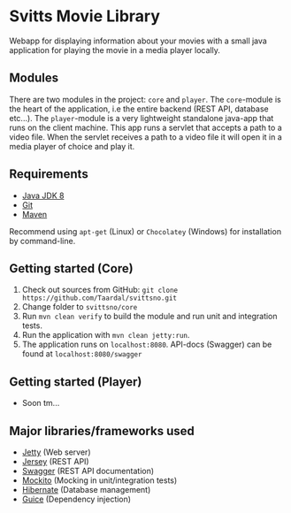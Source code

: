 # Svitts Movie Library
Webapp for displaying information about your movies with a small java application for playing the movie in a media player locally.

## Modules
There are two modules in the project: ```core``` and ```player```. 
The ```core```-module is the heart of the application, i.e the entire backend (REST API, database etc...). 
The ```player```-module is a very lightweight standalone java-app that runs on the client machine. This app runs a servlet that accepts a path to a video file. When the servlet receives a path to a video file it will open it in a media player of choice and play it.

## Requirements
* [Java JDK 8](http://www.oracle.com/technetwork/java/javase/downloads/jdk8-downloads-2133151.html)
* [Git](https://git-scm.com/downloads) 
* [Maven](https://maven.apache.org/download.cgi)

Recommend using ```apt-get``` (Linux) or ```Chocolatey``` (Windows) for installation by command-line.

## Getting started (Core)
1) Check out sources from GitHub: ```git clone https://github.com/Taardal/svittsno.git```
2) Change folder to ```svittsno/core```
3) Run ```mvn clean verify``` to build the module and run unit and integration tests.
4) Run the application with ```mvn clean jetty:run```.
5) The application runs on ```localhost:8080```. API-docs (Swagger) can be found at ```localhost:8080/swagger```

## Getting started (Player)
* Soon tm...

## Major libraries/frameworks used
* [Jetty](http://www.eclipse.org/jetty/) (Web server)
* [Jersey](https://jersey.java.net/) (REST API)
* [Swagger](http://swagger.io/) (REST API documentation)
* [Mockito](http://mockito.org/) (Mocking in unit/integration tests)
* [Hibernate](http://hibernate.org/) (Database management)
* [Guice](https://github.com/google/guice/wiki/GettingStarted) (Dependency injection)

